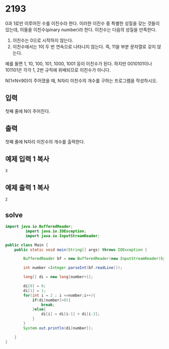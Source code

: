 # 2193

0과 1로만 이루어진 수를 이진수라 한다. 이러한 이진수 중 특별한 성질을 갖는 것들이 있는데, 이들을 이친수(pinary number)라 한다. 이친수는 다음의 성질을 만족한다.

1. 이친수는 0으로 시작하지 않는다.
2. 이친수에서는 1이 두 번 연속으로 나타나지 않는다. 즉, 11을 부분 문자열로 갖지 않는다.

예를 들면 1, 10, 100, 101, 1000, 1001 등이 이친수가 된다. 하지만 0010101이나 101101은 각각 1, 2번 규칙에 위배되므로 이친수가 아니다.

N(1≤N≤90)이 주어졌을 때, N자리 이친수의 개수를 구하는 프로그램을 작성하시오.

## 입력

첫째 줄에 N이 주어진다.

## 출력

첫째 줄에 N자리 이친수의 개수를 출력한다.

## 예제 입력 1 복사

```
3

```

## 예제 출력 1 복사

```
2
```



## solve

```java
import java.io.BufferedReader;
         import java.io.IOException;
         import java.io.InputStreamReader;

public class Main {
    public static void main(String[] args) throws IOException {

        BufferedReader bf = new BufferedReader(new InputStreamReader(System.in));

        int number =Integer.parseInt(bf.readLine());

        long[] di = new long[number+1];

        di[0] = 0;
        di[1] = 1;
        for(int i = 2 ; i <=number;i++){
            if(di[number]>0){
                break;
            }else{
                di[i] = di[i-1] + di[i-2];
            }
        }
        System.out.println(di[number]);

    }
}
```


